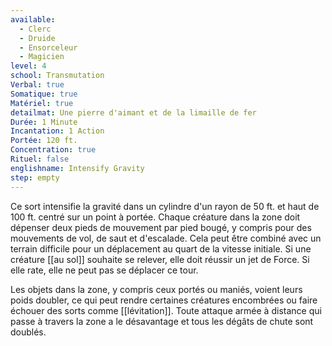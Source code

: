 ```yaml
---
available:
  - Clerc
  - Druide
  - Ensorceleur
  - Magicien
level: 4
school: Transmutation
Verbal: true
Somatique: true
Matériel: true
detailmat: Une pierre d'aimant et de la limaille de fer
Durée: 1 Minute
Incantation: 1 Action
Portée: 120 ft.
Concentration: true
Rituel: false
englishname: Intensify Gravity
step: empty
---
```

Ce sort intensifie la gravité dans un cylindre d'un rayon de 50 ft. et haut de 100 ft. centré sur un point à portée. Chaque créature dans la zone doit dépenser deux pieds de mouvement par pied bougé, y compris pour des mouvements de vol, de saut et d'escalade. Cela peut être combiné avec un terrain difficile pour un déplacement au quart de la vitesse initiale. Si une créature [[au sol]] souhaite se relever, elle doit réussir un jet de Force. Si elle rate, elle ne peut pas se déplacer ce tour.

Les objets dans la zone, y compris ceux portés ou maniés, voient leurs poids doubler, ce qui peut rendre certaines créatures encombrées ou faire échouer des sorts comme [[lévitation]]. Toute attaque armée à distance qui passe à travers la zone a le désavantage et tous les dégâts de chute sont doublés.
